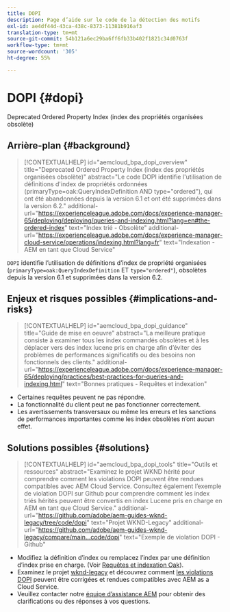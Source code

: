 ```yaml
---
title: DOPI
description: Page d’aide sur le code de la détection des motifs
exl-id: ae4df44d-43ca-438c-8373-11381b916af3
translation-type: tm+mt
source-git-commit: 54b121a6ec29ba6ff6fb33b402f1821c34d0763f
workflow-type: tm+mt
source-wordcount: '305'
ht-degree: 55%

---
```


# DOPI {#dopi}

Deprecated Ordered Property Index (index des propriétés organisées obsolète)

## Arrière-plan {#background}

>[!CONTEXTUALHELP]
>id="aemcloud_bpa_dopi_overview"
>title="Deprecated Ordered Property Index (index des propriétés organisées obsolète)"
>abstract="Le code DOPI identifie l&#39;utilisation de définitions d&#39;index de propriétés ordonnées (primaryType=oak:QueryIndexDefinition AND type=&quot;ordered&quot;), qui ont été abandonnées depuis la version 6.1 et ont été supprimées dans la version 6.2."
>additional-url="https://experienceleague.adobe.com/docs/experience-manager-65/deploying/deploying/queries-and-indexing.html?lang=en#the-ordered-index" text="Index trié - Obsolète"
>additional-url="https://experienceleague.adobe.com/docs/experience-manager-cloud-service/operations/indexing.html?lang=fr" text="Indexation - AEM en tant que Cloud Service"

`DOPI` identifie l’utilisation de définitions d’index de propriété organisées (`primaryType=oak:QueryIndexDefinition` ET `type="ordered"`), obsolètes depuis la version 6.1 et supprimées dans la version 6.2.

## Enjeux et risques possibles {#implications-and-risks}

>[!CONTEXTUALHELP]
>id="aemcloud_bpa_dopi_guidance"
>title="Guide de mise en oeuvre"
>abstract="La meilleure pratique consiste à examiner tous les index commandés obsolètes et à les déplacer vers des index lucene pris en charge afin d’éviter des problèmes de performances significatifs ou des besoins non fonctionnels des clients."
>additional-url="https://experienceleague.adobe.com/docs/experience-manager-65/deploying/practices/best-practices-for-queries-and-indexing.html" text="Bonnes pratiques - Requêtes et indexation"

* Certaines requêtes peuvent ne pas répondre.
* La fonctionnalité du client peut ne pas fonctionner correctement.
* Les avertissements transversaux ou même les erreurs et les sanctions de performances importantes comme les index obsolètes n’ont aucun effet.

## Solutions possibles {#solutions}

>[!CONTEXTUALHELP]
>id="aemcloud_bpa_dopi_tools"
>title="Outils et ressources"
>abstract="Examinez le projet WKND hérité pour comprendre comment les violations DOPI peuvent être rendues compatibles avec AEM Cloud Service. Consultez également l’exemple de violation DOPI sur Github pour comprendre comment les index triés hérités peuvent être convertis en index Lucene pris en charge en AEM en tant que Cloud Service."
>additional-url="https://github.com/adobe/aem-guides-wknd-legacy/tree/code/dopi" text="Projet WKND-Legacy"
>additional-url="https://github.com/adobe/aem-guides-wknd-legacy/compare/main...code/dopi" text="Exemple de violation DOPI - Github"

* Modifiez la définition d’index ou remplacez l’index par une définition d’index prise en charge. (Voir [Requêtes et indexation Oak](https://experienceleague.adobe.com/docs/experience-manager-65/deploying/deploying/queries-and-indexing.html?lang=fr)).
* Examinez le projet [wknd-legacy](https://github.com/adobe/aem-guides-wknd-legacy/tree/code/dopi) et découvrez comment [les violations DOPI](https://github.com/adobe/aem-guides-wknd-legacy/compare/main...code/dopi) peuvent être corrigées et rendues compatibles avec AEM as a Cloud Service.
* Veuillez contacter notre [équipe d’assistance AEM](https://helpx.adobe.com/fr/enterprise/using/support-for-experience-cloud.html) pour obtenir des clarifications ou des réponses à vos questions.
